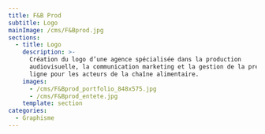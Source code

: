 ```yaml
---
title: F&B Prod
subtitle: Logo
mainImage: /cms/F&Bprod.jpg
sections:
  - title: Logo
    description: >-
      Création du logo d’une agence spécialisée dans la production
      audiovisuelle, la communication marketing et la gestion de la présence en
      ligne pour les acteurs de la chaîne alimentaire.
    images:
      - /cms/F&Bprod_portfolio_848x575.jpg
      - /cms/F&Bprod_entete.jpg
    template: section
categories:
  - Graphisme
---
```


